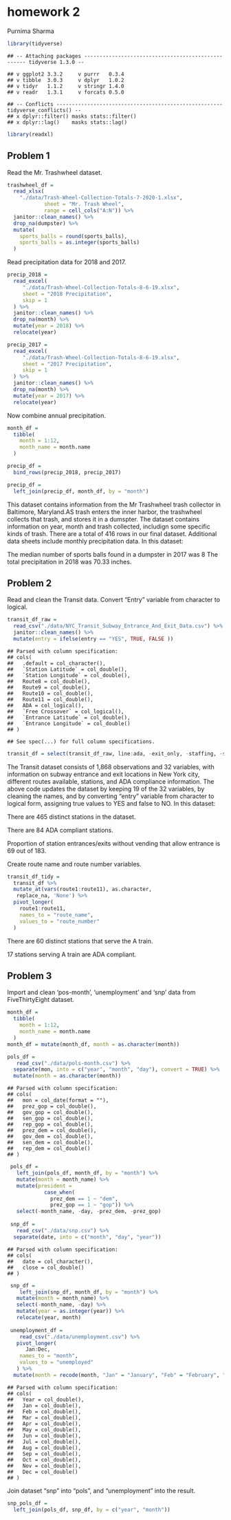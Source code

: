 homework 2
================
Purnima Sharma

``` r
library(tidyverse)
```

    ## -- Attaching packages --------------------------------------------------- tidyverse 1.3.0 --

    ## v ggplot2 3.3.2     v purrr   0.3.4
    ## v tibble  3.0.3     v dplyr   1.0.2
    ## v tidyr   1.1.2     v stringr 1.4.0
    ## v readr   1.3.1     v forcats 0.5.0

    ## -- Conflicts ------------------------------------------------------ tidyverse_conflicts() --
    ## x dplyr::filter() masks stats::filter()
    ## x dplyr::lag()    masks stats::lag()

``` r
library(readxl)
```

## Problem 1

Read the Mr. Trashwheel dataset.

``` r
trashwheel_df = 
  read_xlsx(
    "./data/Trash-Wheel-Collection-Totals-7-2020-1.xlsx",
            sheet = "Mr. Trash Wheel",
            range = cell_cols("A:N")) %>% 
  janitor::clean_names() %>% 
  drop_na(dumpster) %>% 
  mutate(
    sports_balls = round(sports_balls),
    sports_balls = as.integer(sports_balls)
  )
```

Read precipitation data for 2018 and 2017.

``` r
precip_2018 =
  read_excel(
     "./data/Trash-Wheel-Collection-Totals-8-6-19.xlsx",
     sheet = "2018 Precipitation",
     skip = 1
  ) %>% 
  janitor::clean_names() %>% 
  drop_na(month) %>% 
  mutate(year = 2018) %>% 
  relocate(year)

precip_2017 =
  read_excel(
     "./data/Trash-Wheel-Collection-Totals-8-6-19.xlsx",
     sheet = "2017 Precipitation",
     skip = 1
  ) %>% 
  janitor::clean_names() %>% 
  drop_na(month) %>% 
  mutate(year = 2017) %>% 
  relocate(year)
```

Now combine annual precipitation.

``` r
month_df =
  tibble(
    month = 1:12,
    month_name = month.name
  )

precip_df =
  bind_rows(precip_2018, precip_2017)

precip_df =
  left_join(precip_df, month_df, by = "month")
```

This dataset contains information from the Mr Trashwheel trash collector
in Baltimore, Maryland.AS trash enters the inner harbor, the trashwheel
collects that trash, and stores it in a dumspter. The dataset contains
information on year, month and trash collected, includign some specific
kinds of trash. There are a total of 416 rows in our final dataset.
Additional data sheets include monthly precipitation data. In this
dataset:

The median number of sports balls found in a dumpster in 2017 was 8 The
total precipitation in 2018 was 70.33 inches.

## Problem 2

Read and clean the Transit data. Convert “Entry” variable from character
to logical.

``` r
transit_df_raw = 
  read_csv("./data/NYC_Transit_Subway_Entrance_And_Exit_Data.csv") %>%
  janitor::clean_names() %>% 
  mutate(entry = ifelse(entry == "YES", TRUE, FALSE ))
```

    ## Parsed with column specification:
    ## cols(
    ##   .default = col_character(),
    ##   `Station Latitude` = col_double(),
    ##   `Station Longitude` = col_double(),
    ##   Route8 = col_double(),
    ##   Route9 = col_double(),
    ##   Route10 = col_double(),
    ##   Route11 = col_double(),
    ##   ADA = col_logical(),
    ##   `Free Crossover` = col_logical(),
    ##   `Entrance Latitude` = col_double(),
    ##   `Entrance Longitude` = col_double()
    ## )

    ## See spec(...) for full column specifications.

``` r
transit_df = select(transit_df_raw, line:ada, -exit_only, -staffing, -staff_hours) 
```

The Transit dataset consists of 1,868 observations and 32 variables,
with information on subway entrance and exit locations in New York city,
different routes available, stations, and ADA compliance information.
The above code updates the dataset by keeping 19 of the 32 variables, by
cleaning the names, and by converting “entry” variable from character to
logical form, assigning true values to YES and false to NO. In this
dataset:

There are 465 distinct stations in the dataset.

There are 84 ADA compliant stations.

Proportion of station entrances/exits without vending that allow
entrance is 69 out of 183.

Create route name and route number variables.

``` r
transit_df_tidy = 
  transit_df %>% 
  mutate_at(vars(route1:route11), as.character,
   replace_na, 'None') %>% 
  pivot_longer(
    route1:route11,
    names_to = "route_name",
    values_to = "route_number"
  ) 
```

There are 60 distinct stations that serve the A train.

17 stations serving A train are ADA compliant.

## Problem 3

Import and clean ‘pos-month’, ‘unemployment’ and ‘snp’ data from
FiveThirtyEight dataset.

``` r
month_df = 
  tibble(
    month = 1:12,
    month_name = month.name
  ) 
month_df = mutate(month_df, month = as.character(month))

pols_df = 
   read_csv("./data/pols-month.csv") %>% 
  separate(mon, into = c("year", "month", "day"), convert = TRUE) %>% 
  mutate(month = as.character(month))
```

    ## Parsed with column specification:
    ## cols(
    ##   mon = col_date(format = ""),
    ##   prez_gop = col_double(),
    ##   gov_gop = col_double(),
    ##   sen_gop = col_double(),
    ##   rep_gop = col_double(),
    ##   prez_dem = col_double(),
    ##   gov_dem = col_double(),
    ##   sen_dem = col_double(),
    ##   rep_dem = col_double()
    ## )

``` r
 pols_df =
   left_join(pols_df, month_df, by = "month") %>% 
   mutate(month = month_name) %>% 
   mutate(president = 
            case_when(
              prez_dem == 1 ~ "dem",
              prez_gop == 1 ~ "gop")) %>% 
   select(-month_name, -day, -prez_dem, -prez_gop)
 
 snp_df = 
   read_csv("./data/snp.csv") %>% 
  separate(date, into = c("month", "day", "year")) 
```

    ## Parsed with column specification:
    ## cols(
    ##   date = col_character(),
    ##   close = col_double()
    ## )

``` r
 snp_df =
    left_join(snp_df, month_df, by = "month") %>% 
   mutate(month = month_name) %>% 
   select(-month_name, -day) %>% 
   mutate(year = as.integer(year)) %>% 
   relocate(year, month)
 
 unemployment_df =
    read_csv("./data/unemployment.csv") %>% 
   pivot_longer(
      Jan:Dec,
    names_to = "month",
    values_to = "unemployed"
   ) %>% 
  mutate(month = recode(month, "Jan" = "January", "Feb" = "February", "Mar" = "March", "Apr" = "April", "Jun" = "June", "Jul" = "July", "Aug" = "August", "Sep" = "September", "Oct" = "October", "Nov" = "November", "Dec" = "December"))
```

    ## Parsed with column specification:
    ## cols(
    ##   Year = col_double(),
    ##   Jan = col_double(),
    ##   Feb = col_double(),
    ##   Mar = col_double(),
    ##   Apr = col_double(),
    ##   May = col_double(),
    ##   Jun = col_double(),
    ##   Jul = col_double(),
    ##   Aug = col_double(),
    ##   Sep = col_double(),
    ##   Oct = col_double(),
    ##   Nov = col_double(),
    ##   Dec = col_double()
    ## )

Join dataset “snp” into “pols”, and “unemployment” into the result.

``` r
snp_pols_df = 
  left_join(pols_df, snp_df, by = c("year", "month"))
```
